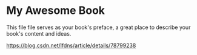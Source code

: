 # My Awesome Book

This file file serves as your book's preface, a great place to describe your book's content and ideas.

https://blog.csdn.net/lfdns/article/details/78799238
